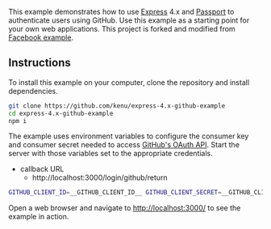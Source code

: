 This example demonstrates how to use [Express](http://expressjs.com/) 4.x and
[Passport](http://passportjs.org/) to authenticate users using GitHub. Use
this example as a starting point for your own web applications.
This project is forked and modified from
[Facebook example](https://github.com/passport/express-4.x-facebook-example).

## Instructions

To install this example on your computer, clone the repository and install
dependencies.

```bash
git clone https://github.com/kenu/express-4.x-github-example
cd express-4.x-github-example
npm i
```

The example uses environment variables to configure the consumer key and
consumer secret needed to access [GitHub's OAuth API](https://github.com/settings/developers). Start the server with those
variables set to the appropriate credentials.
- callback URL
  - http://localhost:3000/login/github/return

```bash
GITHUB_CLIENT_ID=__GITHUB_CLIENT_ID__ GITHUB_CLIENT_SECRET=__GITHUB_CLIENT_SECRET__ node server.js
```

Open a web browser and navigate to [http://localhost:3000/](http://localhost:3000/)
to see the example in action.
